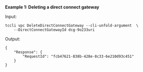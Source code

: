 **Example 1: Deleting a direct connect gateway**



Input: 

```
tccli vpc DeleteDirectConnectGateway --cli-unfold-argument  \
    --DirectConnectGatewayId dcg-9o233uri
```

Output: 
```
{
    "Response": {
        "RequestId": "fcb47621-838b-428e-8c33-6e210d93c451"
    }
}
```

